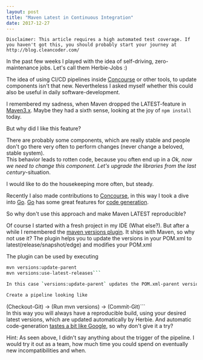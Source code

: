 ```yaml
---
layout: post
title: "Maven Latest in Continuous Integration"
date: 2017-12-27
---
```


`Disclaimer: This article requires a high automated test coverage. If you haven't got this, you should probably start your journey at http://blog.cleancoder.com/`

In the past few weeks I played with the idea of self-driving, zero-maintenance jobs.
Let's call them Herbie-Jobs :)  

The idea of using CI/CD pipelines inside [Concourse](https://concourse.ci/) or other tools, to update components isn't that new.
Nevertheless I asked myself whether this could also be useful in daily software-development.  

I remembered my sadness, when Maven dropped the LATEST-feature in [Maven3.x](https://cwiki.apache.org/confluence/display/MAVEN/Maven+3.x+Compatibility+Notes#Maven3.xCompatibilityNotes-PluginMetaversionResolution).
Maybe they had a sixth sense, looking at the joy of `npm install` today.

But why did I like this feature?
  
There are probably some components, which are really stable and people don't go there very often to perform changes (never change a beloved, stable system).  
This behavior leads to rotten code, because you often end up in a  _Ok, now we need to change this component. Let's upgrade the libraries from the last century_-situation.  

I would like to do the housekeeping more often, but steady.

Recently I also made contributions to [Concourse](https://concourse.ci/), in this way I took a dive into [Go](https://golang.org/). [Go](https://golang.org/) has some great features for [code generation](https://blog.golang.org/generate).

So why don't use this approach and make Maven LATEST reproducible?  

Of course I started with a fresh project in my IDE (What else?).
But after a while I remembered the [maven versions plugin](http://www.mojohaus.org/versions-maven-plugin/).
It ships with Maven, so why not use it?
The plugin helps you to update the versions in your POM.xml to latest(release/snapshot/edge) and modifies your POM.xml  

The plugin can be used by executing  
```bash
mvn versions:update-parent
mvn versions:use-latest-releases```

In this case `versions:update-parent` updates the POM.xml-parent version (if there is one) and `versions:use-latest-releases` updates the dependencies.

Create a pipeline looking like  
```
(Checkout-Git) -> (Run mvn versions) -> (Commit-Git)```  
In this way you will always have a reproducible build, using your desired latest versions, which are updated automatically by Herbie. And automatic code-generation [tastes a bit like Google](https://cacm.acm.org/magazines/2016/7/204032-why-google-stores-billions-of-lines-of-code-in-a-single-repository/fulltext), so why don't give it a try?  

Hint: As seen above, I didn't say anything about the trigger of the pipeline. I would try it out as a team, how much time you could spend on eventually new incompatibilities and when.
